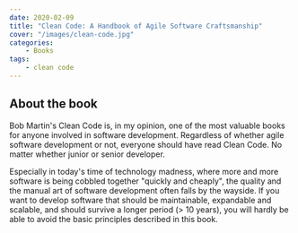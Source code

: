 ```yaml
---
date: 2020-02-09
title: "Clean Code: A Handbook of Agile Software Craftsmanship"
cover: "/images/clean-code.jpg"
categories:
    - Books
tags:
    - clean code
---
```


## About the book

Bob Martin's Clean Code is, in my opinion, one of the most valuable books for anyone involved in software development. Regardless of whether agile software development or not, everyone should have read Clean Code. No matter whether junior or senior developer.

Especially in today's time of technology madness, where more and more software is being cobbled together "quickly and cheaply", the quality and the manual art of software development often falls by the wayside. If you want to develop software that should be maintainable, expandable and scalable, and should survive a longer period (> 10 years), you will hardly be able to avoid the basic principles described in this book.

